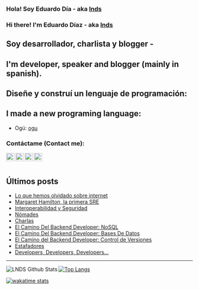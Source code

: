 
### Hola! Soy Eduardo Día - aka [lnds][website]

### Hi there! I'm Eduardo Díaz - aka [lnds][website] 

## Soy desarrollador, charlista y blogger -

## I'm developer, speaker and blogger (mainly in spanish).

## Diseñe y construí un lenguaje de programación:

## I made a new programing language:

- Ogú: [ogu]

### Contáctame (Contact me):

[<img align="left" alt="lnds | Twitter" width="22px" src="https://cdn.jsdelivr.net/npm/simple-icons@v3/icons/twitter.svg">][twitter]

[<img align="left" alt="ediaz | LinkedIn" width="22px" src="https://cdn.jsdelivr.net/npm/simple-icons@v3/icons/linkedin.svg">][linkedin]

[<img align="left" alt="ediaz | Facebook" width="22px" src="https://cdn.jsdelivr.net/npm/simple-icons@v3/icons/facebook.svg">][facebook]


[<img align="left" alt="lnds | Patreon" width="22px" src="https://cdn.jsdelivr.net/npm/simple-icons@v3/icons/ko-fi.svg">][kofi]
<br>
<br>

## Últimos posts

<!-- BLOG-POST-LIST:START -->
- [Lo que hemos olvidado sobre internet](https://lnds.net/blog/lnds/2022/11/05/lo-que-hemos-olvidado-sobre-internet/)
- [Margaret Hamilton, la primera SRE](https://lnds.net/blog/lnds/2022/07/24/margaret-hamilton-la-primera-sre/)
- [Interoperabilidad y Seguridad](https://lnds.net/blog/lnds/2022/05/16/interoperabilidad-y-seguridad/)
- [Nómades](https://lnds.net/blog/lnds/2022/04/24/nomades/)
- [Charlas](https://lnds.net/talks/)
- [El Camino Del Backend Developer: NoSQL](https://www.programando.org/blog/2022/03/13/el-camino-del-backend-developer-nosql/)
- [El Camino Del Backend Developer: Bases De Datos](https://www.programando.org/blog/2022/03/06/el-camino-del-backend-developer-bases-de-datos/)
- [El Camino del Backend Developer: Control de Versiones](https://www.programando.org/blog/2022/02/20/el-camino-del-backend-developer-control-de-versiones/)
- [Estafadores](https://lnds.net/blog/lnds/2022/02/05/estafadores/)
- [Developers, Developers, Developers...](https://lnds.net/blog/lnds/2022/01/05/developers-developers-developers.../)
<!-- BLOG-POST-LIST:END -->


---

<img align="left" alt="LNDS  Github Stats" src="https://github-readme-stats.vercel.app/api?username=lnds&show_icons=true&hide_border=true&count_private=true" />


[![Top Langs](https://github-readme-stats.vercel.app/api/top-langs/?username=lnds)](https://github.com/anuraghazra/github-readme-stats)


[![wakatime stats](https://github-readme-stats.vercel.app/api/wakatime?username=lnds)](https://github.com/anuraghazra/github-readme-stats)

[website]: https://lnds.net/
[website]: https://programando.org/
[website]: https://akarru.com/
[twitter]: https://twitter.com/lnds
[linkedin]: https://www.linkedin.com/in/ediaz/
[facebook]: https://www.facebook.com/EduardoDiazCortes
[kofi]: https://ko-fi.com/lnds

[ogu]: https://github.com/ogu-lang

